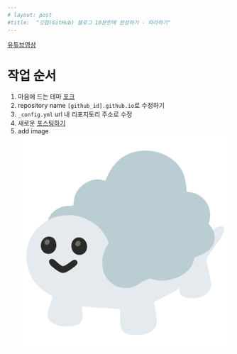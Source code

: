 ```yaml
---
# layout: post
#title:  "깃헙(GitHub) 블로그 10분안에 완성하기 - 따라하기"
---
```


[유튜브영상](https://www.youtube.com/watch?v=ACzFIAOsfpM&list=WL&index=43)

# 작업 순서

1. 마음에 드는 테마 [포크](https://github.com/topics/jekyll-theme)
2. repository name `[github_id].github.io`로 수정하기
3. `_config.yml` url 내 리포지토리 주소로 수정 
4. 새로운 [포스팅하기](https://jekyllrb.com/docs/posts/)
5. add image ![image](../images/moong_zara.png)
